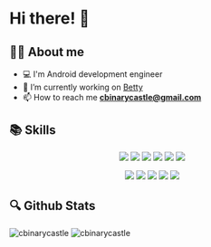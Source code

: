 # Hi there! 👋

## 🧑‍💻 About me
- 💻 I'm Android development engineer
- 🔭 I’m currently working on [Betty](https://github.com/seongsoft/betty-android)
- 📫 How to reach me **cbinarycastle@gmail.com**

## 📚 Skills
<p align="center">
  <img src="https://img.shields.io/badge/-Android-3ddc84?style=for-the-badge&logo=android&logoColor=white" />
  <img src="https://img.shields.io/badge/-Kotlin-7f52ff?style=for-the-badge&logo=kotlin&logoColor=white" />
  <img src="https://img.shields.io/badge/-Coroutines-7f52ff?style=for-the-badge&logo=kotlin&logoColor=white" />
  <img src="https://img.shields.io/badge/-Flow-7f52ff?style=for-the-badge&logo=kotlin&logoColor=white" />
  <img src="https://img.shields.io/badge/-Java-007396?style=for-the-badge&logo=java&logoColor=white" />
  <img src="https://img.shields.io/badge/-RxJava-b7178c?style=for-the-badge&logo=reactivex&logoColor=white" />
</p>
<p align="center">
  <img src="https://img.shields.io/badge/-Jetpack%20Compose-4285f4?style=for-the-badge&logo=jetpack%20compose&logoColor=white" />
  <img src="https://img.shields.io/badge/-Room-003b57?style=for-the-badge&logo=sqlite&logoColor=white" />
  <img src="https://img.shields.io/badge/-Hilt-2096f3?style=for-the-badge" />
  <img src="https://img.shields.io/badge/-JUnit-25a162?style=for-the-badge&logo=junit5&logoColor=white" />
  <img src="https://img.shields.io/badge/-Robolectric-7cc266?style=for-the-badge" />
</p>

## 🔍 Github Stats
<p>
  <img align="center" src="https://github-readme-stats.vercel.app/api?username=cbinarycastle&theme=radical&show_icons=true&locale=en" alt="cbinarycastle" />
  <img align="center" src="https://github-readme-streak-stats.herokuapp.com/?user=cbinarycastle&theme=radical&" alt="cbinarycastle" />
</p>
